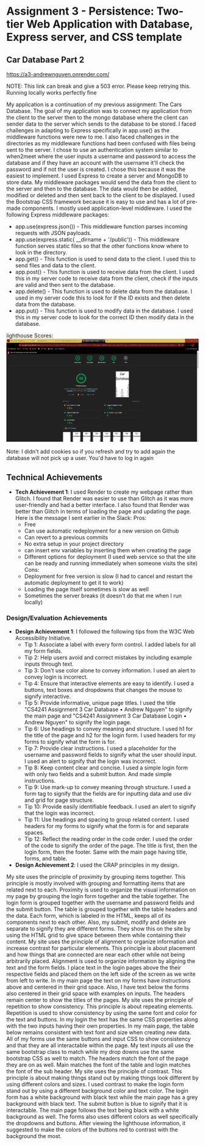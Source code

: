 Assignment 3 - Persistence: Two-tier Web Application with Database, Express server, and CSS template
===

## Car Database Part 2

https://a3-andrewnguyen.onrender.com/

NOTE: This link can break and give a 503 error. Please keep retrying this. Running locally works perfectly fine

My  application is a continuation of my previous assignment: The Cars Database. The goal of my application was to connect my application from the client to the server then to the mongo database where the client can sender data to the server which sends to the database to be stored. 
I faced challenges in adapting to Express specifically in app.use() as the middleware functions were new to me. I also faced challenges in the directories as my middleware functions had been confused with files being sent to the server.
I chose to use an authentication system similar to when2meet where the user inputs a username and password to access the database and if they have an account with the username it'll check the password and if not the user is created. I chose this because it was the easiest to implement.
I used Express to create a server and MongoDB to store data. My middleware packages would send the data from the client to the server and then to the database. The data would then be added, modified or deleted and then sent back to the client to be displayed. 
I used the Bootstrap CSS framework because it is easy to use and has a lot of pre-made components. 
I mostly used application-level middleware. I used the following Express middleware packages:
- app.use(express.json()) - This middleware function parses incoming requests with JSON payloads.
- app.use(express.static( __dirname + '/public')) - This middleware function serves static files so that the other functions know where to look in the directory.
- app.get() - This function is used to send data to the client. I used this to send files and data to the client.
- app.post() - This function is used to receive data from the client. I used this in my server code to receive data from the client, check if the inputs are valid and then sent to the database.
- app.delete() - This function is used to delete data from the database. I used in my server code this to look for if the ID exists and then delete data from the database.
- app.put() - This function is used to modify data in the database. I used this in my server code to look for the correct ID then modify data in the database.

lighthouse Scores:
![alt text](https://github.com/atnguyen01/a3-AndrewNguyen/blob/main/img/Screenshot%202024-04-04%20192417.png)

Note: I didn't add cookies so if you refresh and try to add again the database will not pick up a user. You'd have to log in again

## Technical Achievements
- **Tech Achievement 1**: I used Render to create my webpage rather than Glitch. I found that Render was easier to use than Glitch as it was more user-friendly and had a better interface. I also found that Render was better than Glitch in terms of loading the page and updating the page. Here is the message I sent earlier in the Slack:
  Pros:
  - Free 
  - Can use automatic redeployment for a new version on Github 
  - Can revert to a previous commits 
  - No extra setup in your project directory 
  - can insert env variables by inserting them when creating the page 
  - Different options for deployment (I used web service so that the site can be ready and running immediately when someone visits the site)
  Cons:
  - Deployment for free version is slow (I had to cancel and restart the automatic deployment to get it to work)
  - Loading the page itself sometimes is slow as well
  - Sometimes the server breaks (it doesn't do that me when I run locally)

### Design/Evaluation Achievements
- **Design Achievement 1**: I followed the following tips from the W3C Web Accessibility Initiative.
  - Tip 1: Associate a label with every form control. I added labels for all my form fields.
  - Tip 2: Help users avoid and correct mistakes by including example inputs through text.
  - Tip 3: Don't use color alone to convey information. I used an alert to convey login is incorrect.
  - Tip 4: Ensure that interactive elements are easy to identify. I used a buttons, text boxes and dropdowns that changes the mouse to signify interactive.
  - Tip 5: Provide informative, unique page titles. I used the title "CS4241 Assignment 3 Car Database • Andrew Nguyen" to signify the main page and "CS4241 Assignment 3 Car Database Login • Andrew Nguyen" to signify the login page.
  - Tip 6: Use headings to convey meaning and structure. I used h1 for the title of the page and h2 for the login form. I used headers for my forms to signify what the form is for.
  - Tip 7: Provide clear instructions. I used a placeholder for the username and password fields to signify what the user should input. I used an alert to signify that the login was incorrect.
  - Tip 8: Keep content clear and concise. I used a simple login form with only two fields and a submit button. And made simple instructions.
  - Tip 9: Use mark-up to convey meaning through structure. I used a form tag to signify that the fields are for inputting data and use div and grid for page structure.
  - Tip 10: Provide easily identifiable feedback. I used an alert to signify that the login was incorrect.
  - Tip 11: Use headings and spacing to group related content. I used headers for my forms to signify what the form is for and separate spaces.
  - Tip 12: Reflect the reading order in the code order. I used the order of the code to signify the order of the page. The title is first, then the login form, then the footer. Same with the main page having title, forms, and table.
- **Design Achievement 2**: I used the CRAP principles in my design.
  
My site uses the principle of proximity by grouping items together. This principle is mostly involved with grouping and formatting items that are related next to each. Proximity is used to organize the visual information on my page by grouping the login form together and the table together. The login form is grouped together with the username and password fields and the submit button. The table is grouped together with the table headers and the data. Each form, which is labeled in the HTML, keeps all of its components next to each other. Also, my submit, modify and delete are separate to signify they are different forms. They show this on the site by using the HTML grid to give space between them while containing their content. 
  My site uses the principle of alignment to organize information and increase contrast for particular elements. This principle is about placement and how things that are connected are near each other while not being arbitrarily placed. Alignment is used to organize information by aligning the text and the form fields. I place text in the login pages above the their respective fields and placed them on the left side of the screen as we write from left to write. In my main page the text on my forms have instructions above and centered in their grid space. Also, I have text below the forms also centered in their grid space with examples on inputs. The headers remain center to show the titles of the pages. 
  My site uses the principle of repetition to show consistency. This principle is about repeating elements. Repetition is used to show consistency by using the same font and color for the text and buttons. In my login the text has the same CSS properties along with the two inputs having their own properties. In my main page, the table below remains consistent with text font and size when creating new data. All of my forms use the same buttons and input CSS to show consistency and that they are all interactable within the page. My text inputs all use the same bootstrap class to match while my drop downs use the same bootstrap CSS as well to match. The headers match the font of the page they are on as well. Main matches the font of the table and login matches the font of the sub header. 
  My site uses the principle of contrast. This principle is about making things stand out by making things look different by using different colors and sizes. I used contrast to make the login form stand out by using a different background color and text color. The login form has a white background with black text while the main page has a grey background with black text. The submit button is blue to signify that it is interactable. The main page follows the text being black with a white background as well. The forms also uses different colors as well specifically the dropdowns and buttons. After viewing the lighthouse information, it suggested to make the colors of the buttons red to contrast with the background the most.  
